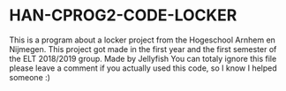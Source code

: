 # HAN-CPROG2-CODE-LOCKER
This is a program about a locker project from the Hogeschool Arnhem en Nijmegen. This project got made in the first year and the first semester of the ELT 2018/2019 group.
Made by Jellyfish
You can totaly ignore this file
please leave a comment if you actually used this code, so I know I helped someone :)
